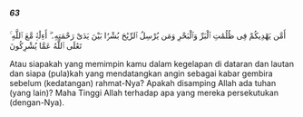 ##### 63

<span class="ayah">أَمَّن يَهْدِيكُمْ فِى ظُلُمَٰتِ ٱلْبَرِّ وَٱلْبَحْرِ وَمَن يُرْسِلُ ٱلرِّيَٰحَ بُشْرًۢا بَيْنَ يَدَىْ رَحْمَتِهِۦٓ ۗ أَءِلَٰهٌۭ مَّعَ ٱللَّهِ ۚ تَعَٰلَى ٱللَّهُ عَمَّا يُشْرِكُونَ</span>

<span class="ayah_translation">Atau siapakah yang memimpin kamu dalam kegelapan di dataran dan lautan dan siapa (pula)kah yang mendatangkan angin sebagai kabar gembira sebelum (kedatangan) rahmat-Nya? Apakah disamping Allah ada tuhan (yang lain)? Maha Tinggi Allah terhadap apa yang mereka persekutukan (dengan-Nya).</span>
